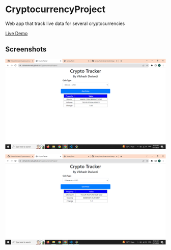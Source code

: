 # CryptocurrencyProject
Web app that track live data for several cryptocurrencies

[Live Demo](https://vibhashdwivedi.github.io/CryptocurrencyProject/)

## Screenshots
![](https://github.com/VibhashDwivedi/CryptocurrencyProject/blob/main/Screenshots/image-1.png?raw=true)

![](https://github.com/VibhashDwivedi/CryptocurrencyProject/blob/main/Screenshots/image-2.png?raw=true)
